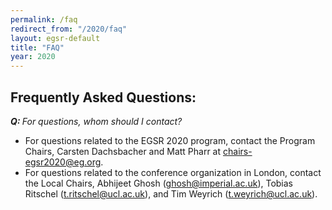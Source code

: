 ```yaml
---
permalink: /faq
redirect_from: "/2020/faq"
layout: egsr-default
title: "FAQ"
year: 2020
---
```


## Frequently Asked Questions:
<!--<p><i><b>Q: </b>Will EGSR 2020 be held this year?</i></p>

<p>Yes! We are planning on a full EGSR 2020 program, including research and industry papers as well as keynotes.</p>

<p><i><b>Q: </b>Will the submission deadline be extended because of COVID-19?</i></p>

<p>Due to the developing COVID-19 situation, we have pushed back the research papers abstract deadline to Monday April 13 and the paper submission deadline to April 17.</p>

<p><i><b>Q: </b>Will there be support for remote presentation of papers?</i></p>

<p>All accepted papers must have at least one author registered for the conference to present the paper. We will provide a mechanism for remote presentation of the talk.</p>

<p><i><b>Q: </b>Will it be possible to attend the conference remotely?</i></p>

<p>This year’s EGSR will take place completely virtually. We are currently evaluating available options for remote attendance and the format and details for this are still being worked out. Authors of accepted papers this year will be asked to present their work remotely. We encourage authors to submit work to EGSR despite the altered circumstances of a virtual EGSR meeting.</p>
-->
<p><i><b>Q: </b>For questions, whom should I contact?</i></p>

<p>
<ul>
<li> For questions related to the EGSR 2020 program, contact the Program Chairs, Carsten Dachsbacher and Matt Pharr at <a href = "mailto:chairs-egsr2020@eg.org">chairs-egsr2020@eg.org</a>.</li>
<li>For questions related to the conference organization in London, contact the Local Chairs, Abhijeet Ghosh (<a href = "mailto:ghosh@imperial.ac.uk">ghosh@imperial.ac.uk</a>), Tobias Ritschel (<a href = "mailto:t.ritschel@ucl.ac.uk">t.ritschel@ucl.ac.uk</a>), and Tim Weyrich (<a href = "mailto:t.weyrich@ucl.ac.uk">t.weyrich@ucl.ac.uk</a>).</li>
</ul></p>